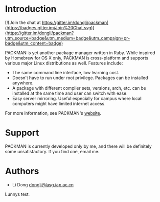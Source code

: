Introduction
============

[![Join the chat at https://gitter.im/dongli/packman](https://badges.gitter.im/Join%20Chat.svg)](https://gitter.im/dongli/packman?utm_source=badge&utm_medium=badge&utm_campaign=pr-badge&utm_content=badge)

PACKMAN is yet another package manager written in Ruby. While inspired by Homebrew for OS X only, PACKMAN is cross-platform and supports various major Linux distributions as well. Features include:

- The same command line interface, low learning cost. 
- Doesn't have to run under root privilege. Packages can be installed anywhere.
- A package with different compiler sets, versions, arch, etc. can be installed at the same time and user can switch with ease.
- Easy server mirroring. Useful especially for campus where local computers might have limited internet access.

For more information, see PACKMAN's [website](http://dongli.github.io/packman/).

Support
=======

PACKMAN is currently developed only by me, and there will be definitely some unsatisfactory. If you find one, email me.

Authors
=======

- Li Dong <dongli@lasg.iap.ac.cn>

Lunnys test.

